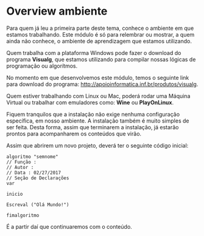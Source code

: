 # Overview ambiente

Para quem já leu a primeira parte deste tema, conhece o ambiente em que estamos trabalhando. Este módulo é só para relembrar ou mostrar, a quem ainda não conhece, o ambiente de aprendizagem que estamos utilizando.

Quem trabalha com a plataforma Windows pode fazer o download do programa **Visualg**, que estamos utilizando para compilar nossas lógicas de programação ou algorítmos.

No momento em que desenvolvemos este módulo, temos o seguinte link para download do programa: <http://apoioinformatica.inf.br/produtos/visualg>.

Quem estiver trabalhando com Linux ou Mac, poderá rodar uma Máquina Virtual ou trabalhar com emuladores como: **Wine** ou **PlayOnLinux**.

Fiquem tranquilos que a instalação não exige nenhuma configuração específica, em nosso ambiente. A instalação também é muito simples de ser feita. Desta forma, assim que terminarem a instalação, já estarão prontos para acompanharem os conteúdos que virão.

Assim que abrirem um novo projeto, deverá ter o seguinte código inicial:

```
algoritmo "semnome"
// Função :
// Autor :
// Data : 02/27/2017
// Seção de Declarações
var

inicio

Escreval ("Olá Mundo!")

fimalgoritmo
```

É a partir daí que continuaremos com o conteúdo.
